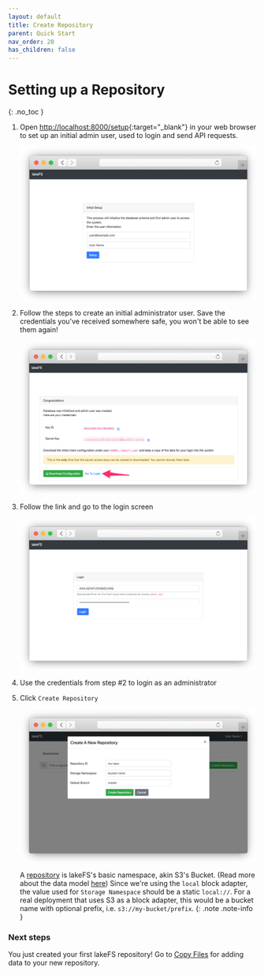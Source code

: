 ```yaml
---
layout: default
title: Create Repository
parent: Quick Start
nav_order: 20
has_children: false
---
```


# Setting up a Repository
{: .no_toc }

1. Open [http://localhost:8000/setup](http://localhost:8000/setup){:target="_blank"} in your web browser to set up an initial admin user, used to login and send API requests.

   ![Setup](../assets/img/setup.png)

1. Follow the steps to create an initial administrator user. Save the credentials you've received somewhere safe, you won't be able to see them again!

   ![Setup Done](../assets/img/setup_done.png)

1. Follow the link and go to the login screen

   ![Login Screen](../assets/img/login.png)

1. Use the credentials from step #2 to login as an administrator
1. Click `Create Repository`
    
   ![Create Repository](../assets/img/repo_create.png)

   A [repository](../branching/model.md#repositories) is lakeFS's basic namespace, akin S3's Bucket. (Read more about the data model [here](../branching/model.md))
   Since we're using the `local` block adapter, the value used for `Storage Namespace` should be a static `local://`.
   For a real deployment that uses S3 as a block adapter, this would be a bucket name with optional prefix, i.e. `s3://my-bucket/prefix`. 
   {: .note .note-info }
   
### Next steps

You just created your first lakeFS repository! Go to [Copy Files](aws_cli.md) for adding data to your new repository.